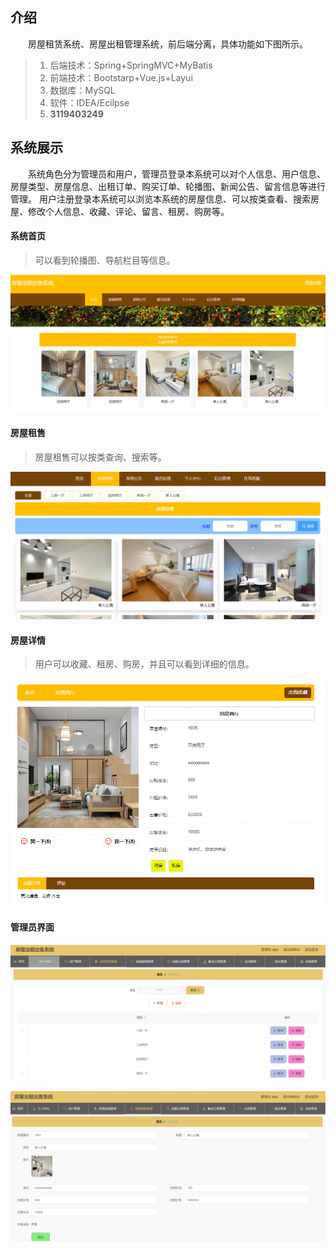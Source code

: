 ## 介绍
&emsp;&emsp;房屋租赁系统、房屋出租管理系统，前后端分离，具体功能如下图所示。

> 1. 后端技术：Spring+SpringMVC+MyBatis
> 2. 前端技术：Bootstarp+Vue.js+Layui
> 3. 数据库：MySQL
> 4. 软件：IDEA/Ecilpse
> 5. **3119403249**

##  系统展示

&emsp;&emsp;系统角色分为管理员和用户，管理员登录本系统可以对个人信息、用户信息、房屋类型、房屋信息、出租订单、购买订单、轮播图、新闻公告、留言信息等进行管理。 用户注册登录本系统可以浏览本系统的房屋信息、可以按类查看、搜索房屋、修改个人信息、收藏、评论、留言、租房、购房等。

#### 系统首页

> 可以看到轮播图、导航栏目等信息。

![image-20231001155455209](assets/image-20231001155455209.png)

#### 房屋租售

> 房屋租售可以按类查询、搜索等。

![image-20231001155545174](assets/image-20231001155545174.png)

#### 房屋详情

> 用户可以收藏、租房、购房，并且可以看到详细的信息。

![image-20231001155715894](assets/image-20231001155715894.png)

#### 管理员界面

![image-20231001155912585](assets/image-20231001155912585.png)

![image-20231001155931059](assets/image-20231001155931059.png)
